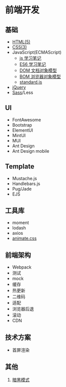# 前端开发

## 基础

- [HTML(5)](html/index.md)
- [CSS(3)](css/index.md)
- JavaScript(ECMAScript)
  - [js 学习笔记](js/es5/index.md)
  - [ES6 学习笔记](js/es6/index.md)
  - [DOM 文档对象模型](js/dom.md)
  - [BOM 浏览器对象模型](js/bom.md)
  - [standard.js](js/standard.md)
- [jQuery](jquery.md)
- [Sass](css/sass.md)/Less

## UI

- FontAwesome
- Bootstrap
- ElementUI
- MintUI
- MUI
- Ant Design
- Ant Design mobile

## Template

- Mustache.js
- Handlebars.js
- Pug/Jade
- EJS

## 工具库

- moment
- lodash
- axios
- [animate.css](/css/animate.md)

## 前端架构

- Webpack
- 测试
- mock
- 缓存
- 热更新
- 二维码
- 适配
- 浏览器后退
- 滚动
- CDN

## 技术方案

- 首屏渲染

## 其他

1. [暗黑模式](https://albinek.com/going-dark-web-edition)

